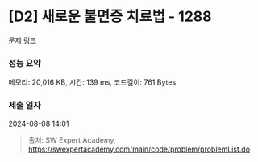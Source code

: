 # [D2] 새로운 불면증 치료법 - 1288 

[문제 링크](https://swexpertacademy.com/main/code/problem/problemDetail.do?contestProbId=AV18_yw6I9MCFAZN) 

### 성능 요약

메모리: 20,016 KB, 시간: 139 ms, 코드길이: 761 Bytes

### 제출 일자

2024-08-08 14:01



> 출처: SW Expert Academy, https://swexpertacademy.com/main/code/problem/problemList.do